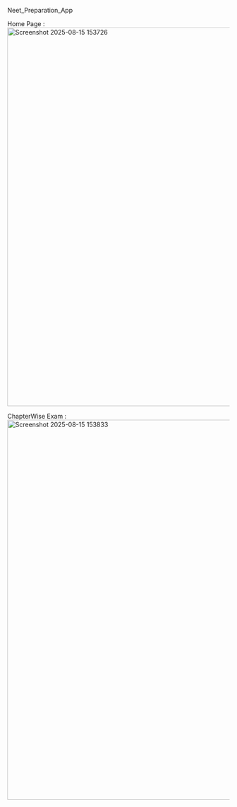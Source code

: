 Neet_Preparation_App

Home Page :
<img width="1832" height="858" alt="Screenshot 2025-08-15 153726" src="https://github.com/user-attachments/assets/255686ab-a6e6-4dc5-a89e-1942196b307d" />

ChapterWise Exam :
<img width="1843" height="861" alt="Screenshot 2025-08-15 153833" src="https://github.com/user-attachments/assets/fb8e70c2-dbd5-4009-bc2d-7d03eb89fd35" />
